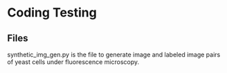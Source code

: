 # Coding Testing

## Files
synthetic_img_gen.py is the file to generate image and labeled image pairs of yeast cells under fluorescence microscopy.
